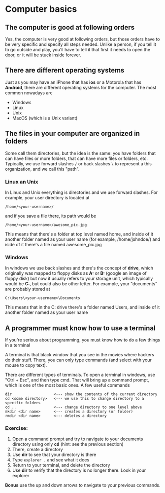 # Computer basics

## The computer is good at following orders
Yes, the computer is very good at following orders, but those orders have to be 
very specific and specify all steps needed. Unlike a person, if you tell it to 
go outside and play, you'll have to tell it that first it needs to open the door,
or it will be stuck inside forever.

## There are different operating systems
Just as you may have an iPhone that has **ios** or a Motorola that has **Android**,
there are different operating systems for the computer. The most common nowadays are
- Windows
- Linux
- Unix
- MacOS (which is a Unix variant)

## The files in your computer are organized in folders
Some call them directories, but the idea is the same: you have folders that can
have files or more folders, that can have more files or folders, etc.
Typically, we use forward slashes `/` or back slashes `\` to represent a this organization,
and we call this "path".

### Linux an Unix
In Linux and Unix everything is directories and we use forward slashes. 
For example, your user directory is located at 
```
/home/<your-username>/
```
and if you save a file there, its path would be
```
/home/<your-username>/awesome_pic.jpg
```
This means that there's a folder at top level named home, and inside of it another folder
named as your user name (for example, /home/johndoe/) and iside of it there's a file named
awesome_pic.jpg

### Windows
In windows we use back slashes and there's the concept of **drive**, which originally was mapped to 
floppy disks as **A:** or **B:** (google an image of floppy disk) but now 
it usually refers to your storage unit, which typically would be **C:**, but could also be other letter. 
For example, your "documents" are probably stored at
```
C:\Users\<your-username>\Documents
```
This means that in the C: drive there's a folder named Users, and inside of it another folder
named as your user name

## A programmer must know how to use a terminal
If you're serious about programming, you must know how to do a few things in a terminal

A terminal is that black window that you see in the movies where hackers do their stuff.
There, you can only type commands (and select with your mouse to copy text). 

There are different types of terminals. To open a terminal in windows, use "Ctrl + Esc", and then 
type cmd. That will bring up a command prompt, which is one of the most basic ones. A few useful commands
```
dir                   <--- show the contents of the current directory
cd <some directory>   <--- we use this to change directory to a specific folders
cd ..                 <--- change directory to one level above
mkdir <dir name>      <--- creates a directory (or folder)
rmdir <dir name>      <--- deletes a directory
```
### Exercise:
1. Open a command prompt and try to navigate to your documents directory using only **cd** (hint: see the previous section)
2. There, create a directory
3. Use **dir** to see that your directory is there
4. Type `explorer .` and see what it does
5. Return to your terminal, and delete the directory
6. Use **dir** to verify that the directory is no longer there. Look in your explorer 

**Bonus** use the up and down arrows to navigate to your previous commands.
